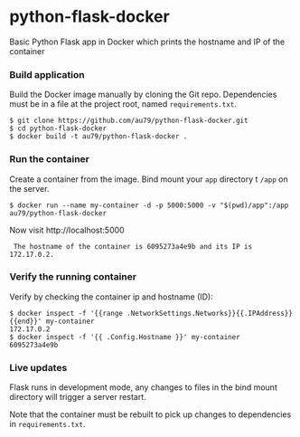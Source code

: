 # python-flask-docker
Basic Python Flask app in Docker which prints the hostname and IP of the container

### Build application
Build the Docker image manually by cloning the Git repo.  Dependencies must be in a file at the project root, named `requirements.txt`.
```
$ git clone https://github.com/au79/python-flask-docker.git
$ cd python-flask-docker
$ docker build -t au79/python-flask-docker .
```

### Run the container
Create a container from the image.  Bind mount your `app` directory t `/app` on the server.
```
$ docker run --name my-container -d -p 5000:5000 -v "$(pwd)/app":/app au79/python-flask-docker
```

Now visit http://localhost:5000
```
 The hostname of the container is 6095273a4e9b and its IP is 172.17.0.2. 
```

### Verify the running container
Verify by checking the container ip and hostname (ID):
```
$ docker inspect -f '{{range .NetworkSettings.Networks}}{{.IPAddress}}{{end}}' my-container
172.17.0.2
$ docker inspect -f '{{ .Config.Hostname }}' my-container
6095273a4e9b
```

### Live updates
Flask runs in development mode, any changes to files in the bind mount directory will trigger a server restart.

Note that the container must be rebuilt to pick up changes to dependencies in `requirements.txt`.
